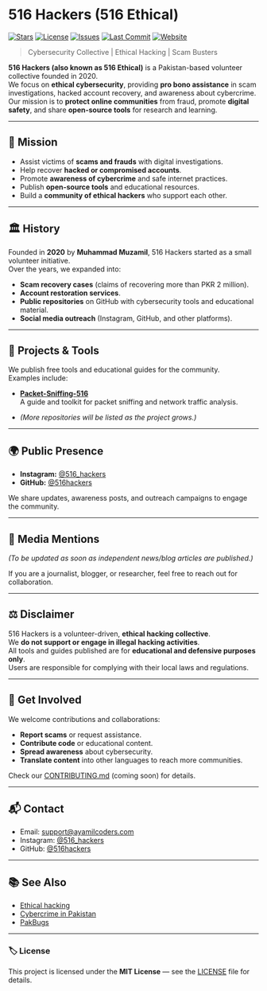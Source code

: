 # 516 Hackers (516 Ethical)



[![Stars](https://img.shields.io/github/stars/516hackers/about?style=flat-square)](https://github.com/516hackers/about/stargazers)
[![License](https://img.shields.io/github/license/516hackers/about?style=flat-square)](LICENSE)
[![Issues](https://img.shields.io/github/issues/516hackers/about?style=flat-square)](https://github.com/516hackers/about/issues)
[![Last Commit](https://img.shields.io/github/last-commit/516hackers/about?style=flat-square)](https://github.com/516hackers/about/commits/main)
[![Website](https://img.shields.io/website?url=https%3A%2F%2F516hackers.github.io%2Fabout%2F)](https://516hackers.github.io/about/)


> Cybersecurity Collective | Ethical Hacking | Scam Busters

**516 Hackers (also known as 516 Ethical)** is a Pakistan-based volunteer collective founded in 2020.  
We focus on **ethical cybersecurity**, providing **pro bono assistance** in scam investigations, hacked account recovery, and awareness about cybercrime.  
Our mission is to **protect online communities** from fraud, promote **digital safety**, and share **open-source tools** for research and learning.

---

## 📜 Mission
- Assist victims of **scams and frauds** with digital investigations.
- Help recover **hacked or compromised accounts**.
- Promote **awareness of cybercrime** and safe internet practices.
- Publish **open-source tools** and educational resources.
- Build a **community of ethical hackers** who support each other.

---

## 🏛️ History
Founded in **2020** by **Muhammad Muzamil**, 516 Hackers started as a small volunteer initiative.  
Over the years, we expanded into:
- **Scam recovery cases** (claims of recovering more than PKR 2 million).
- **Account restoration services**.
- **Public repositories** on GitHub with cybersecurity tools and educational material.
- **Social media outreach** (Instagram, GitHub, and other platforms).

---

## 🔧 Projects & Tools
We publish free tools and educational guides for the community.  
Examples include:

- **[Packet-Sniffing-516](https://github.com/516hackers/Packet-Sniffing-516)**  
  A guide and toolkit for packet sniffing and network traffic analysis.

- *(More repositories will be listed as the project grows.)*

---

## 🌍 Public Presence
- **Instagram:** [@516_hackers](https://www.instagram.com/516_hackers/)  
- **GitHub:** [@516hackers](https://github.com/516hackers)  

We share updates, awareness posts, and outreach campaigns to engage the community.

---

## 📰 Media Mentions
*(To be updated as soon as independent news/blog articles are published.)*

If you are a journalist, blogger, or researcher, feel free to reach out for collaboration.

---

## ⚖️ Disclaimer
516 Hackers is a volunteer-driven, **ethical hacking collective**.  
We **do not support or engage in illegal hacking activities**.  
All tools and guides published are for **educational and defensive purposes only**.  
Users are responsible for complying with their local laws and regulations.

---

## 🤝 Get Involved
We welcome contributions and collaborations:

- **Report scams** or request assistance.
- **Contribute code** or educational content.
- **Spread awareness** about cybersecurity.
- **Translate content** into other languages to reach more communities.

Check our [CONTRIBUTING.md](CONTRIBUTING.md) (coming soon) for details.

---

## 📬 Contact
- Email: [support@ayamilcoders.com](mailto:support@ayamilcoders.com)  
- Instagram: [@516_hackers](https://www.instagram.com/516_hackers/)  
- GitHub: [@516hackers](https://github.com/516hackers)  

---

## 📚 See Also
- [Ethical hacking](https://en.wikipedia.org/wiki/Ethical_hacking)  
- [Cybercrime in Pakistan](https://en.wikipedia.org/wiki/Cybercrime_in_Pakistan)  
- [PakBugs](https://en.wikipedia.org/wiki/PakBugs)  

---

### 🏷️ License
This project is licensed under the **MIT License** — see the [LICENSE](LICENSE) file for details.
